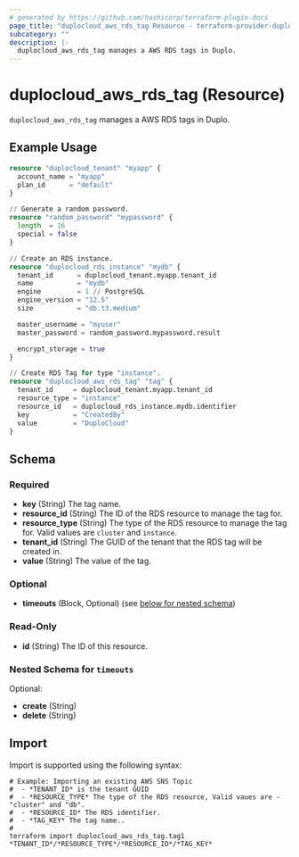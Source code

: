 ```yaml
---
# generated by https://github.com/hashicorp/terraform-plugin-docs
page_title: "duplocloud_aws_rds_tag Resource - terraform-provider-duplocloud"
subcategory: ""
description: |-
  duplocloud_aws_rds_tag manages a AWS RDS tags in Duplo.
---
```


# duplocloud_aws_rds_tag (Resource)

`duplocloud_aws_rds_tag` manages a AWS RDS tags in Duplo.

## Example Usage

```terraform
resource "duplocloud_tenant" "myapp" {
  account_name = "myapp"
  plan_id      = "default"
}

// Generate a random password.
resource "random_password" "mypassword" {
  length  = 16
  special = false
}

// Create an RDS instance.
resource "duplocloud_rds_instance" "mydb" {
  tenant_id      = duplocloud_tenant.myapp.tenant_id
  name           = "mydb"
  engine         = 1 // PostgreSQL
  engine_version = "12.5"
  size           = "db.t3.medium"

  master_username = "myuser"
  master_password = random_password.mypassword.result

  encrypt_storage = true
}

// Create RDS Tag for type "instance".
resource "duplocloud_aws_rds_tag" "tag" {
  tenant_id     = duplocloud_tenant.myapp.tenant_id
  resource_type = "instance"
  resource_id   = duplocloud_rds_instance.mydb.identifier
  key           = "CreatedBy"
  value         = "DuploCloud"
}
```

<!-- schema generated by tfplugindocs -->
## Schema

### Required

- **key** (String) The tag name.
- **resource_id** (String) The ID of the RDS resource to manage the tag for.
- **resource_type** (String) The type of the RDS resource to manage the tag for. Valid values are `cluster` and `instance`.
- **tenant_id** (String) The GUID of the tenant that the RDS tag will be created in.
- **value** (String) The value of the tag.

### Optional

- **timeouts** (Block, Optional) (see [below for nested schema](#nestedblock--timeouts))

### Read-Only

- **id** (String) The ID of this resource.

<a id="nestedblock--timeouts"></a>
### Nested Schema for `timeouts`

Optional:

- **create** (String)
- **delete** (String)

## Import

Import is supported using the following syntax:

```shell
# Example: Importing an existing AWS SNS Topic
#  - *TENANT_ID* is the tenant GUID
#  - *RESOURCE_TYPE* The type of the RDS resource, Valid vaues are - "cluster" and "db".
#  - *RESOURCE_ID* The RDS identifier.
#  - *TAG_KEY* The tag name..
#
terraform import duplocloud_aws_rds_tag.tag1 *TENANT_ID*/*RESOURCE_TYPE*/*RESOURCE_ID*/*TAG_KEY*
```
